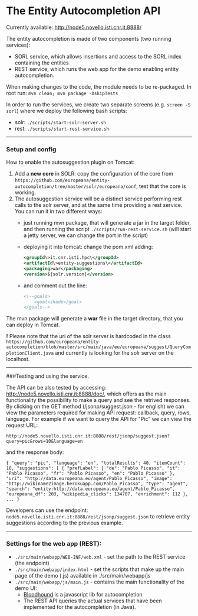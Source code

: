 # The Entity Autocompletion API

Currently available: http://node5.novello.isti.cnr.it:8888/

The entity autocompletion is made of two components (two running services):
* SORL service, which allows insertions and access to the SORL index containing the entities
* REST service, which runs the web app for the demo enabling entity autocompletion.

When making changes to the code, the module needs to be re-packaged. 
In root run: `mvn clean; mvn package -DskipTests`

In order to run the services, we create two separate screens (e.g. `screen -S sorl`) where we deploy the following bash scripts:
* solr: `./scripts/start-solr-server.sh`
* rest: `./scripts/start-rest-service.sh`

***
### Setup and config

How to enable the autosuggestion plugin on Tomcat:

1.  Add a **new core** in SOLR: copy the configuration of the core from `https://github.com/europeana/entity-autocompletion/tree/master/solr/europeana/conf`, test that the core is working. 
2.  The autosuggestion service will be a distinct service performing rest calls to the solr server, and at the same time providing a rest service. You can run it in two different ways:
    * just running mvn package, that will generate a jar in the target folder, and then running the script `./scripts/run-rest-service.sh` (will start a jetty server, we can change the port in the script)
    * deploying it into tomcat: change the pom.xml adding:
        ```xml
        <groupId\>it.cnr.isti.hpc\</groupId>
        <artifactId\>entity-suggestions\</artifactId>
        <packaging>war</packaging>
        <version>${solr.version}</version>
        ```
        
    * and comment out the line: 
         ```xml
         <!--goals>
             <goal>shade</goal>
         </goals-->
         ```

The mvn package will generate a **war** file in the target directory, that you can deploy in Tomcat. 

**!** Please note that the uri of the solr server is hardcoded in the class 
`https://github.com/europeana/entity-autocompletion/blob/master/src/main/java/eu/europeana/suggest/QueryCompletionClient.java` and currently is looking for the solr server on the localhost. 

*** 
###Testing and using the service.

The API can be also tested by accessing: http://node5.novello.isti.cnr.it:8888/doc/, which offers as the main functionality the possibility to make a query and see the retrived responses. By clicking on the GET method (/jsonp/suggest.json - for english) we can view the parameters required for making API request: callback, query, rows, language. For example if we want to query the API for "Pic" we can view the request URL:

 `http://node5.novello.isti.cnr.it:8888/rest/jsonp/suggest.json?query=pic&rows=10&language=en`

and the response body:

`{
  "query": "pic",
  "language": "en",
  "totalResults": 40,
  "itemCount": 10,
  "suggestions": [
    {
      "prefLabel": {
        "de": "Pablo Picasso",
        "it": "Pablo Picasso",
        "fr": "Pablo Picasso",
        "en": "Pablo Picasso"
      },
      "uri": "http://data.europeana.eu/agent/Pablo_Picasso",
      "image": "http://wikiname2image.herokuapp.com/Pablo_Picasso",
      "type": "agent",
      "search": "entity:http://data.europeana.eu/agent/Pablo_Picasso",
      "europeana_df": 203,
      "wikipedia_clicks": 134707,
      "enrichment": 112
    }, ... }`
    
Developers can use the endpoint: `node5.novello.isti.cnr.it:8888/rest/jsonp/suggest.json` to retrieve entity suggestions according to the previous example.

***
### Settings for the web app (REST):
- `./src/main/webapp/WEB-INF/web.xml` - set the path to the REST service (the endpoint)
- `./src/main/webapp/index.html` - set the scripts that make up the main page of the demo (.js) available in ./src/main/webapp/js
- `./src/main/webapp/js/main.js` - contains the main functionality of the demo UI: 
    * [Bloodhound](https://github.com/twitter/typeahead.js/blob/master/doc/bloodhound.md) is a javascript lib for autocompletion
    * The REST API queries the actual services that have been implemented for the autocompletion (in Java). 
 
